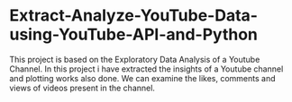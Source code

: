 # Extract-Analyze-YouTube-Data-using-YouTube-API-and-Python
This project is based on the Exploratory Data Analysis of a Youtube Channel. In this project i have extracted the insights of a Youtube channel and plotting works also done. We can examine the likes, comments and views of videos present in the channel.
